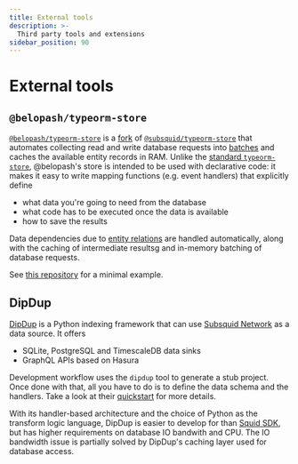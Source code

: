 ```yaml
---
title: External tools
description: >-
  Third party tools and extensions
sidebar_position: 90
---
```


# External tools

## `@belopash/typeorm-store`

[`@belopash/typeorm-store`](https://github.com/belopash/squid-typeorm-store) is a [fork](/sdk/resources/persisting-data/overview/#custom-database) of [`@subsquid/typeorm-store`](/sdk/reference/store/typeorm) that automates collecting read and write database requests into [batches](/sdk/resources/batch-processing) and caches the available entity records in RAM. Unlike the [standard `typeorm-store`](/sdk/resources/persisting-data/typeorm), @belopash's store is intended to be used with declarative code: it makes it easy to write mapping functions (e.g. event handlers) that explicitly define

 - what data you're going to need from the database
 - what code has to be executed once the data is available
 - how to save the results

Data dependencies due to [entity relations](/sdk/reference/schema-file/entity-relations) are handled automatically, along with the caching of intermediate resultsg and in-memory batching of database requests.

See [this repository](https://github.com/subsquid-labs/belopash-typeorm-store-example) for a minimal example.

## DipDup

[DipDup](https://dipdup.io) is a Python indexing framework that can use [Subsquid Network](/subsquid-network) as a data source. It offers

* SQLite, PostgreSQL and TimescaleDB data sinks
* GraphQL APIs based on Hasura

Development workflow uses the `dipdup` tool to generate a stub project. Once done with that, all you have to do is to define the data schema and the handlers. Take a look at their [quickstart](https://dipdup.io/docs/quickstart-evm) for more details.

With its handler-based architecture and the choice of Python as the transform logic language, DipDup is easier to develop for than [Squid SDK](/sdk), but has higher requirements on database IO bandwith and CPU. The IO bandwidth issue is partially solved by DipDup's caching layer used for database access.
